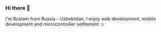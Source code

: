 ### Hi there 👋
I'm Rustam from Russia - Uzbekistan, I enjoy web development, mobile development and microcontroller settlement ☺️
